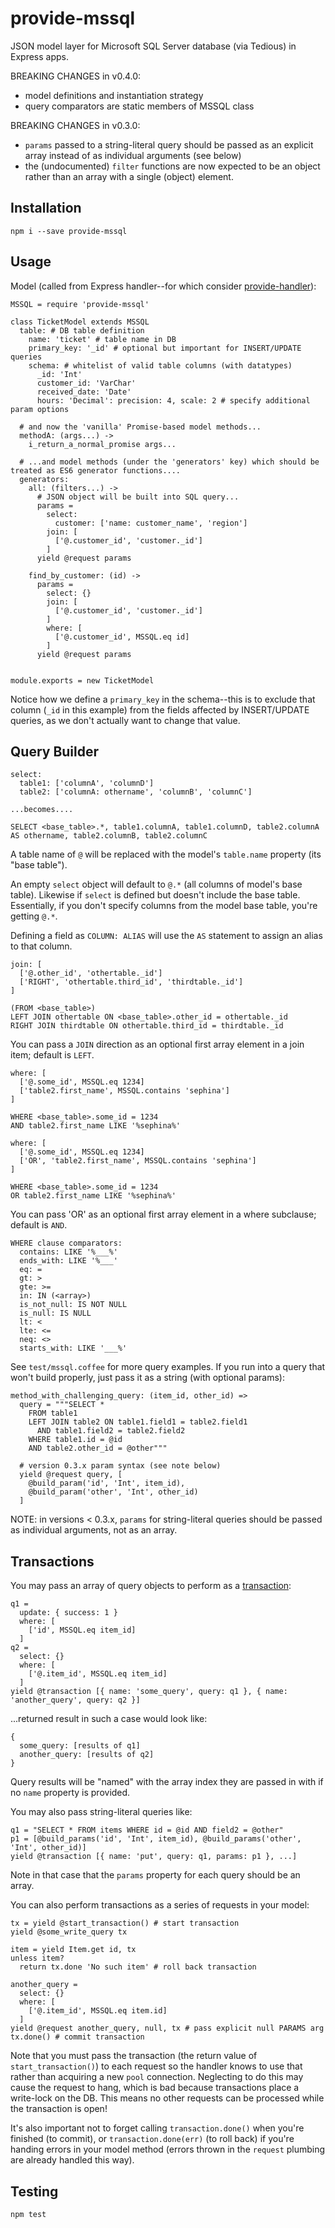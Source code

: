 # provide-mssql

JSON model layer for Microsoft SQL Server database (via Tedious) in Express
apps.

BREAKING CHANGES in v0.4.0:

- model definitions and instantiation strategy
- query comparators are static members of MSSQL class

BREAKING CHANGES in v0.3.0:

- `params` passed to a string-literal query should be passed as an explicit array
    instead of as individual arguments (see below)
- the (undocumented) `filter` functions are now expected to be an object
    rather than an array with a single (object) element.

## Installation

`npm i --save provide-mssql`

## Usage

Model (called from Express handler--for which consider [provide-handler](https://www.npmjs.com/package/provide-handler)):
```
MSSQL = require 'provide-mssql'

class TicketModel extends MSSQL
  table: # DB table definition
    name: 'ticket' # table name in DB
    primary_key: '_id' # optional but important for INSERT/UPDATE queries
    schema: # whitelist of valid table columns (with datatypes)
      _id: 'Int'
      customer_id: 'VarChar'
      received_date: 'Date'
      hours: 'Decimal': precision: 4, scale: 2 # specify additional param options

  # and now the 'vanilla' Promise-based model methods...
  methodA: (args...) ->
    i_return_a_normal_promise args...

  # ...and model methods (under the 'generators' key) which should be treated as ES6 generator functions....
  generators:
    all: (filters...) ->
      # JSON object will be built into SQL query...
      params =
        select:
          customer: ['name: customer_name', 'region']
        join: [
          ['@.customer_id', 'customer._id']
        ]
      yield @request params

    find_by_customer: (id) ->
      params =
        select: {}
        join: [
          ['@.customer_id', 'customer._id']
        ]
        where: [
          ['@.customer_id', MSSQL.eq id]
        ]
      yield @request params


module.exports = new TicketModel
```

Notice how we define a `primary_key` in the schema--this is to exclude that
column (`_id` in this example) from the fields affected by INSERT/UPDATE
queries, as we don't actually want to change that value.

## Query Builder
```
select:
  table1: ['columnA', 'columnD']
  table2: ['columnA: othername', 'columnB', 'columnC']    

...becomes....

SELECT <base_table>.*, table1.columnA, table1.columnD, table2.columnA AS othername, table2.columnB, table2.columnC
```

A table name of `@` will be replaced with the model's `table.name` property (its
"base table").

An empty `select` object will default to `@.*` (all columns of model's base
table). Likewise if `select` is defined but doesn't include the base table.
Essentially, if you don't specify columns from the model base table, you're
getting `@.*`.

Defining a field as `COLUMN: ALIAS` will use the `AS` statement to assign an
alias to that column.

```
join: [
  ['@.other_id', 'othertable._id']
  ['RIGHT', 'othertable.third_id', 'thirdtable._id']
]

(FROM <base_table>)
LEFT JOIN othertable ON <base_table>.other_id = othertable._id
RIGHT JOIN thirdtable ON othertable.third_id = thirdtable._id
```

You can pass a `JOIN` direction as an optional first array element in a join
item; default is `LEFT`.

```
where: [
  ['@.some_id', MSSQL.eq 1234]
  ['table2.first_name', MSSQL.contains 'sephina']
]

WHERE <base_table>.some_id = 1234
AND table2.first_name LIKE '%sephina%'
```

```
where: [
  ['@.some_id', MSSQL.eq 1234]
  ['OR', 'table2.first_name', MSSQL.contains 'sephina']
]

WHERE <base_table>.some_id = 1234
OR table2.first_name LIKE '%sephina%'
```

You can pass 'OR' as an optional first array element in a where subclause;
default is `AND`.

```
WHERE clause comparators:
  contains: LIKE '%___%'
  ends_with: LIKE '%___'
  eq: =
  gt: >
  gte: >=
  in: IN (<array>)
  is_not_null: IS NOT NULL
  is_null: IS NULL
  lt: <
  lte: <=
  neq: <>
  starts_with: LIKE '___%'
```

See `test/mssql.coffee` for more query examples. If you run into a query that
won't build properly, just pass it as a string (with optional params):

```
method_with_challenging_query: (item_id, other_id) =>
  query = """SELECT *
    FROM table1
    LEFT JOIN table2 ON table1.field1 = table2.field1
      AND table1.field2 = table2.field2
    WHERE table1.id = @id
    AND table2.other_id = @other"""

  # version 0.3.x param syntax (see note below)
  yield @request query, [
    @build_param('id', 'Int', item_id),
    @build_param('other', 'Int', other_id)
  ]
```

NOTE: in versions < 0.3.x, `params` for string-literal queries should be passed
as individual arguments, not as an array.

## Transactions

You may pass an array of query objects to perform as a [transaction](http://tediousjs.github.io/tedious/api-connection.html#function_transaction):

```
q1 =
  update: { success: 1 }
  where: [
    ['id', MSSQL.eq item_id]
  ]
q2 =
  select: {}
  where: [
    ['@.item_id', MSSQL.eq item_id]
  ]
yield @transaction [{ name: 'some_query', query: q1 }, { name: 'another_query', query: q2 }]
```

...returned result in such a case would look like:

```
{
  some_query: [results of q1]
  another_query: [results of q2]
}
```

Query results will be "named" with the array index they are passed in with if no
`name` property is provided.

You may also pass string-literal queries like:

```
q1 = "SELECT * FROM items WHERE id = @id AND field2 = @other"
p1 = [@build_params('id', 'Int', item_id), @build_params('other', 'Int', other_id)]
yield @transaction [{ name: 'put', query: q1, params: p1 }, ...]
```

Note in that case that the `params` property for each query should be an array.

You can also perform transactions as a series of requests in your model:

```
tx = yield @start_transaction() # start transaction
yield @some_write_query tx

item = yield Item.get id, tx
unless item?
  return tx.done 'No such item' # roll back transaction

another_query =
  select: {}
  where: [
    ['@.item_id', MSSQL.eq item.id]
  ]
yield @request another_query, null, tx # pass explicit null PARAMS arg
tx.done() # commit transaction
```

Note that you must pass the transaction (the return value of
`start_transaction()`) to each request so the handler knows to use that rather
than acquiring a new `pool` connection. Neglecting to do this may cause the
request to hang, which is bad because transactions place a write-lock on the DB.
This means no other requests can be processed while the transaction is open!

It's also important not to forget calling `transaction.done()` when you're
finished (to commit), or `transaction.done(err)` (to roll back) if you're
handing errors in your model method (errors thrown in the `request` plumbing are
already handled this way).

## Testing

`npm test`
